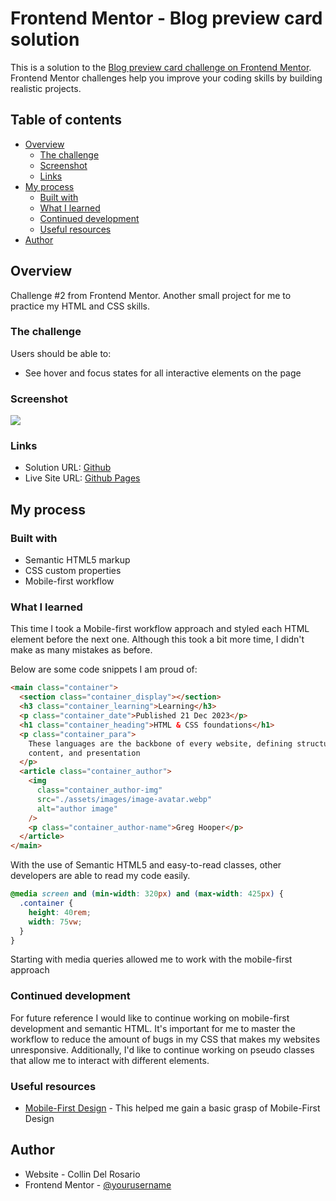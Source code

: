 # Frontend Mentor - Blog preview card solution

This is a solution to the [Blog preview card challenge on Frontend Mentor](https://www.frontendmentor.io/challenges/blog-preview-card-ckPaj01IcS). Frontend Mentor challenges help you improve your coding skills by building realistic projects.

## Table of contents

- [Overview](#overview)
  - [The challenge](#the-challenge)
  - [Screenshot](#screenshot)
  - [Links](#links)
- [My process](#my-process)
  - [Built with](#built-with)
  - [What I learned](#what-i-learned)
  - [Continued development](#continued-development)
  - [Useful resources](#useful-resources)
- [Author](#author)

## Overview

Challenge #2 from Frontend Mentor. Another small project for me to practice my HTML and CSS skills.

### The challenge

Users should be able to:

- See hover and focus states for all interactive elements on the page

### Screenshot

![](./assets/images/Screenshot%202024-01-18%20at%209.41.50%E2%80%AFpm.png)

### Links

- Solution URL: [Github](https://github.com/delroscol98/Blog-Preview-Card)
- Live Site URL: [Github Pages](https://delroscol98.github.io/Blog-Preview-Card/)

## My process

### Built with

- Semantic HTML5 markup
- CSS custom properties
- Mobile-first workflow

### What I learned

This time I took a Mobile-first workflow approach and styled each HTML element before the next one. Although this took a bit more time, I didn't make as many mistakes as before.

Below are some code snippets I am proud of:

```html
<main class="container">
  <section class="container_display"></section>
  <h3 class="container_learning">Learning</h3>
  <p class="container_date">Published 21 Dec 2023</p>
  <h1 class="container_heading">HTML & CSS foundations</h1>
  <p class="container_para">
    These languages are the backbone of every website, defining structure,
    content, and presentation
  </p>
  <article class="container_author">
    <img
      class="container_author-img"
      src="./assets/images/image-avatar.webp"
      alt="author image"
    />
    <p class="container_author-name">Greg Hooper</p>
  </article>
</main>
```

With the use of Semantic HTML5 and easy-to-read classes, other developers are able to read my code easily.

```css
@media screen and (min-width: 320px) and (max-width: 425px) {
  .container {
    height: 40rem;
    width: 75vw;
  }
}
```

Starting with media queries allowed me to work with the mobile-first approach

### Continued development

For future reference I would like to continue working on mobile-first development and semantic HTML. It's important for me to master the workflow to reduce the amount of bugs in my CSS that makes my websites unresponsive. Additionally, I'd like to continue working on pseudo classes that allow me to interact with different elements.

### Useful resources

- [Mobile-First Design](https://www.youtube.com/shorts/K7vT9DAnqdE) - This helped me gain a basic grasp of Mobile-First Design

## Author

- Website - Collin Del Rosario
- Frontend Mentor - [@yourusername](https://www.frontendmentor.io/profile/delroscol98)
